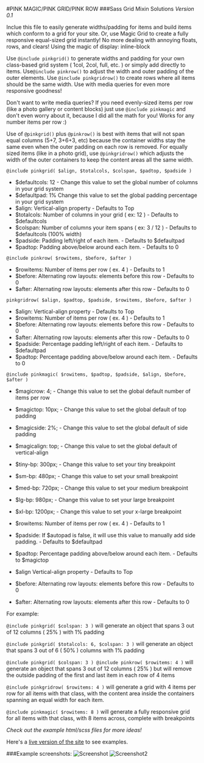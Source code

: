 #PINK MAGIC/PINK GRID/PINK ROW
###Sass Grid Mixin Solutions
*Version 0.1*

Inclue this file to easily generate widths/padding for items and build items which conform to a grid for your site.
Or, use Magic Grid to create a fully responsive equal-sized grid instantly!
No more dealing with annoying floats, rows, and clears! Using the magic of display: inline-block

Use `@include pinkgrid()` to generate widths and padding for your own class-based grid system ( 1col, 2col, full, etc. ) or simply add directly to items.
Use`@include pinkrow()` to adjust the width and outer padding of the outer elements.
Use `@include pinkgridrow()` to create rows where all items should be the same width.
Use with media queries for even more responsive goodness!

Don't want to write media queries? If you need evenly-sized items per row (like a photo gallery or content blocks) just use `@include pinkmagic` and don't even worry about it, because I did all the math for you! Works for any number items per row :)

Use of `@pinkgrid()` plus `@pinkrow()` is best with items that will not span equal columns (5+7, 3+6+3, etc) because the container widths stay the same even when the outer padding on each row is removed. For equally sized items (like in a photo grid), use `@pinkgridrow()` which adjusts the width of the outer containers to keep the content areas all the same width.

`@include pinkgrid( $align, $totalcols, $colspan, $padtop, $padside )`

* $defaultcols:	12 	- Change this value to set the global number of columns in your grid system
* $defaultpad:	1%	Change this value to set the global padding percentage in your grid system
* $align:		Vertical-align property 										- Defaults to Top
* $totalcols: 	Number of columns in your grid ( ex: 12 ) 						- Defaults to $defaultcols
* $colspan: 	Number of columns your item spans ( ex: 3 / 12 ) 				- Defaults to $defaultcols (100% width)
* $padside:		Padding left/right of each item. 								- Defaults to $defaultpad
* $padtop:		Padding above/below around each item. 							- Defaults to 0


`@include pinkrow( $rowitems, $before, $after )`

* $rowitems:	Number of items per row ( ex. 4 )					 							- Defaults to 1
* $before:		Alternating row layouts: elements before this row 								- Defaults to 0
* $after:		Alternating row layouts: elements after this row 								- Defaults to 0


`pinkgridrow( $align, $padtop, $padside, $rowitems, $before, $after )`

* $align:		Vertical-align property 								- Defaults to Top
* $rowitems:	Number of items per row ( ex. 4 )						- Defaults to 1
* $before:		Alternating row layouts: elements before this row 		- Defaults to 0
* $after:		Alternating row layouts: elements after this row 		- Defaults to 0
* $padside:		Percentage padding left/right of each item.				- Defaults to $defaultpad
* $padtop:		Percentage padding above/below around each item. 		- Defaults to 0


`@include pinkmagic( $rowitems, $padtop, $padside, $align, $before, $after )`

* $magicrow: 	4; 			- Change this value to set the global default number of items per row
* $magictop: 	10px;		- Change this value to set the global default of top padding
* $magicside:	2%;			- Change this value to set the global default of side padding
* $magicalign:	top;		- Change this value to set the global default of vertical-align

* $tiny-bp: 	300px;		- Change this value to set your tiny breakpoint
* $sm-bp:		480px;		- Change this value to set your small breakpoint
* $med-bp:		720px;		- Change this value to set your medium breakpoint
* $lg-bp:		980px;		- Change this value to set your large breakpoint
* $xl-bp:		1200px;		- Change this value to set your x-large breakpoint

* $rowitems:	Number of items per row ( ex. 4 )												- Defaults to 1
* $padside:		If $autopad is false, it will use this value to manually add side padding. 		- Defaults to $defaultpad
* $padtop:		Percentage padding above/below around each item. 								- Defaults to $magictop
* $align 		Vertical-align property 														- Defaults to Top
* $before:		Alternating row layouts: elements before this row 								- Defaults to 0
* $after:		Alternating row layouts: elements after this row 								- Defaults to 0


For example: 

`@include pinkgrid( $colspan: 3 )` will generate an object that spans 3 out of 12 columns ( 25% ) with 1% padding

`@include pinkgrid( $totalcols: 6, $colspan: 3 )` will generate an object that spans 3 out of 6 ( 50% ) columns with 1% padding

`@include pinkgrid( $colspan: 3 ) @include pinkrow( $rowitems: 4 )` will generate an object that spans 3 out of 12 columns ( 25% ) but will remove the outside padding of the first and last item in each row of 4 items

`@include pinkgridrow( $rowitems: 4 )` will generate a grid with 4 items per row for all items with that class, with the content area inside the containers spanning an equal width for each item.

`@include pinkmagic( $rowitems: 8 )` will generate a fully responsive grid for all items with that class, with 8 items across, complete with breakpoints

*Check out the example html/scss files for more ideas!*

Here's a [live version of the site](http://michelleschulp.pink/pink-grid) to see examples.

###Example screenshots:
![Screenshot](screenshot.png)
![Screenshot2](screenshot2.png)



